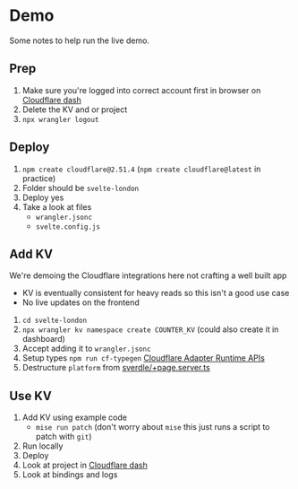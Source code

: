 # Demo

Some notes to help run the live demo.

## Prep

1. Make sure you're logged into correct account first in browser on [Cloudflare dash](https://dash.cloudflare.com/)
2. Delete the KV and or project
3. `npx wrangler logout`

## Deploy

1. `npm create cloudflare@2.51.4` (`npm create cloudflare@latest` in practice)
2. Folder should be `svelte-london`
3. Deploy yes
4. Take a look at files
    - `wrangler.jsonc`
    - `svelte.config.js`

## Add KV

We're demoing the Cloudflare integrations here not crafting a well built app

- KV is eventually consistent for heavy reads so this isn't a good use case
- No live updates on the frontend

1. `cd svelte-london`
2. `npx wrangler kv namespace create COUNTER_KV` (could also create it in dashboard)
3. Accept adding it to `wrangler.jsonc`
4. Setup types
   `npm run cf-typegen`
   [Cloudflare Adapter Runtime APIs](https://svelte.dev/docs/kit/adapter-cloudflare#Runtime-APIs)
5. Destructure `platform` from [sverdle/+page.server.ts](svelte-london/src/routes/sverdle/+page.server.ts)

## Use KV

1. Add KV using example code
    - `mise run patch` (don't worry about `mise` this just runs a script to patch with `git`)
2. Run locally
3. Deploy
4. Look at project in [Cloudflare dash](https://dash.cloudflare.com/)
5. Look at bindings and logs
